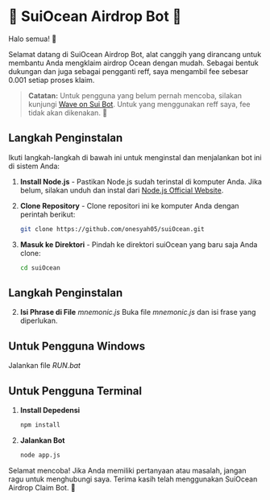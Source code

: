 # 🌊 SuiOcean Airdrop Bot 🌊

Halo semua! 👋

Selamat datang di SuiOcean Airdrop Bot, alat canggih yang dirancang untuk membantu Anda mengklaim airdrop Ocean dengan mudah. Sebagai bentuk dukungan dan juga sebagai pengganti reff, saya mengambil fee sebesar 0.001 setiap proses klaim.

> **Catatan:** Untuk pengguna yang belum pernah mencoba, silakan kunjungi [Wave on Sui Bot](https://t.me/waveonsuibot/walletapp?startapp=2288106). Untuk yang menggunakan reff saya, fee tidak akan dikenakan. 🚀

## Langkah Penginstalan

Ikuti langkah-langkah di bawah ini untuk menginstal dan menjalankan bot ini di sistem Anda:

1. **Install Node.js** - Pastikan Node.js sudah terinstal di komputer Anda. Jika belum, silakan unduh dan instal dari [Node.js Official Website](https://nodejs.org/).

2. **Clone Repository** - Clone repositori ini ke komputer Anda dengan perintah berikut:
   ```bash
   git clone https://github.com/onesyah05/suiOcean.git

3. **Masuk ke Direktori** - Pindah ke direktori suiOcean yang baru saja Anda clone:
   ```bash
   cd suiOcean

## Langkah Penginstalan
2. **Isi Phrase di File** _mnemonic.js_
    Buka file _mnemonic.js_ dan isi frase yang diperlukan.
## Untuk Pengguna Windows
  Jalankan file _RUN.bat_

## Untuk Pengguna Terminal
1. **Install Depedensi**
   ```bash
   npm install
2. **Jalankan Bot**
   ```bash
   node app.js

Selamat mencoba! Jika Anda memiliki pertanyaan atau masalah, jangan ragu untuk menghubungi saya. Terima kasih telah menggunakan SuiOcean Airdrop Claim Bot. 🚀

